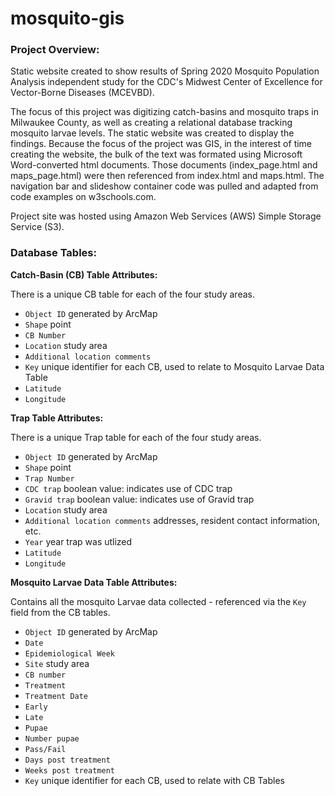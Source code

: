 # mosquito-gis

### Project Overview:
Static website created to show results of Spring 2020 Mosquito Population Analysis independent study for the CDC's Midwest Center of Excellence for Vector-Borne Diseases (MCEVBD). 

The focus of this project was digitizing catch-basins and mosquito traps in Milwaukee County, as well as creating a relational database tracking mosquito larvae levels. The static website was created to display the findings. Because the focus of the project was GIS, in the interest of time creating the website, the bulk of the text was formated using Microsoft Word-converted html documents. Those documents (index_page.html and maps_page.html) were then referenced from index.html and maps.html. The navigation bar and slideshow container code was pulled and adapted from code examples on w3schools.com. 

Project site was hosted using Amazon Web Services (AWS) Simple Storage Service (S3).

### Database Tables:

**Catch-Basin (CB) Table Attributes:**

There is a unique CB table for each of the four study areas.
* `Object ID` generated by ArcMap
* `Shape` point
* `CB Number`
* `Location` study area
* `Additional location comments`
* `Key` unique identifier for each CB, used to relate to Mosquito Larvae Data Table
* `Latitude`
* `Longitude`


**Trap Table Attributes:**

There is a unique Trap table for each of the four study areas.
* `Object ID` generated by ArcMap
* `Shape` point
* `Trap Number`
* `CDC trap` boolean value: indicates use of CDC trap
* `Gravid trap` boolean value:  indicates use of Gravid trap
* `Location` study area
* `Additional location comments` addresses, resident contact information, etc.
* `Year` year trap was utlized
* `Latitude`
* `Longitude`
  
  
**Mosquito Larvae Data Table Attributes:**

Contains all the mosquito Larvae data collected - referenced via the `Key` field from the CB tables.
* `Object ID` generated by ArcMap
* `Date`
* `Epidemiological Week`
* `Site` study area
* `CB number`
* `Treatment`
* `Treatment Date`
* `Early`
* `Late`
* `Pupae`
* `Number pupae`
* `Pass/Fail`
* `Days post treatment`
* `Weeks post treatment`
* `Key` unique identifier for each CB, used to relate with CB Tables


